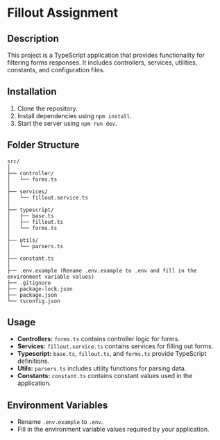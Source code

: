 # Fillout Assignment

## Description
This project is a TypeScript application that provides functionality for filtering forms responses. It includes controllers, services, utilities, constants, and configuration files.

## Installation
1. Clone the repository.
2. Install dependencies using `npm install`.
3. Start the server using `npm run dev`.

## Folder Structure
```
src/
│
├── controller/
│   └── forms.ts
│
├── services/
│   └── fillout.service.ts
│
├── typescript/
│   ├── base.ts
│   ├── fillout.ts
│   └── forms.ts
│
├── utils/
│   └── parsers.ts
│
├── constant.ts
│          
├── .env.example (Rename .env.example to .env and fill in the environment variable values)
├── .gitignore
├── package-lock.json
├── package.json
└── tsconfig.json
```

## Usage
- **Controllers:** `forms.ts` contains controller logic for forms.
- **Services:** `fillout.service.ts` contains services for filling out forms.
- **Typescript:** `base.ts`, `fillout.ts`, and `forms.ts` provide TypeScript definitions.
- **Utils:** `parsers.ts` includes utility functions for parsing data.
- **Constants:** `constant.ts` contains constant values used in the application.

## Environment Variables
- Rename `.env.example` to `.env`.
- Fill in the environment variable values required by your application.
